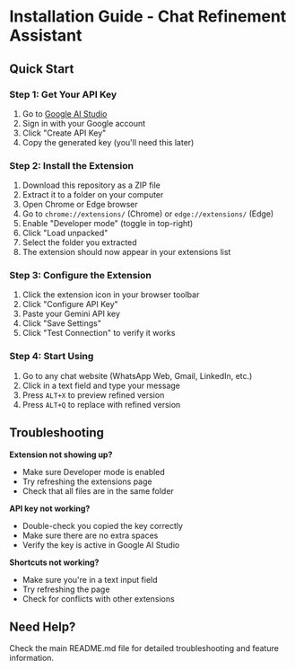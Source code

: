 # Installation Guide - Chat Refinement Assistant

## Quick Start

### Step 1: Get Your API Key
1. Go to [Google AI Studio](https://makersuite.google.com/app/apikey)
2. Sign in with your Google account
3. Click "Create API Key"
4. Copy the generated key (you'll need this later)

### Step 2: Install the Extension
1. Download this repository as a ZIP file
2. Extract it to a folder on your computer
3. Open Chrome or Edge browser
4. Go to `chrome://extensions/` (Chrome) or `edge://extensions/` (Edge)
5. Enable "Developer mode" (toggle in top-right)
6. Click "Load unpacked"
7. Select the folder you extracted
8. The extension should now appear in your extensions list

### Step 3: Configure the Extension
1. Click the extension icon in your browser toolbar
2. Click "Configure API Key"
3. Paste your Gemini API key
4. Click "Save Settings"
5. Click "Test Connection" to verify it works

### Step 4: Start Using
1. Go to any chat website (WhatsApp Web, Gmail, LinkedIn, etc.)
2. Click in a text field and type your message
3. Press `ALT+X` to preview refined version
4. Press `ALT+Q` to replace with refined version

## Troubleshooting

**Extension not showing up?**
- Make sure Developer mode is enabled
- Try refreshing the extensions page
- Check that all files are in the same folder

**API key not working?**
- Double-check you copied the key correctly
- Make sure there are no extra spaces
- Verify the key is active in Google AI Studio

**Shortcuts not working?**
- Make sure you're in a text input field
- Try refreshing the page
- Check for conflicts with other extensions

## Need Help?

Check the main README.md file for detailed troubleshooting and feature information.
